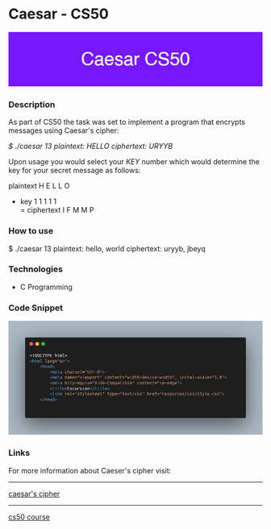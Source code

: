 # Caesar - CS50

![banner](/images/Caesar_CS50.png)

### Description

As part of CS50 the task was set to implement a program that encrypts messages
using Caesar's cipher:

*$ ./caesar 13
plaintext:  HELLO
ciphertext: URYYB*

Upon usage you would select your *KEY* number which would determine the key for your secret message as follows:


plaintext
                  H     E     L     L     O
+ key	            1     1     1     1     1				
= ciphertext	I	F	M	M	P

### How to use

$ ./caesar 13
plaintext:  hello, world
ciphertext: uryyb, jbeyq

### Technologies
- C Programming

### Code Snippet

![code snippet](images/carbon%20(1).png)

### Links

For more information about Caeser's cipher visit: 

---------------------------------

[caesar's cipher](https://en.wikipedia.org/wiki/Caesar_cipher)

---------------------------------------------------------------


[cs50 course](https://cs50.harvard.edu/x/2022/psets/2/caesar/)

